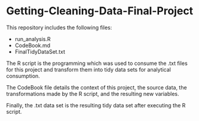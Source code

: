 # Getting-Cleaning-Data-Final-Project

This repository includes the following files:

* run_analysis.R
* CodeBook.md
* FinalTidyDataSet.txt

The R script is the programming which was used to consume the .txt files for this project and transform them into tidy data sets for analytical consumption.

The CodeBook file details the context of this project, the source data, the transformations made by the R script, and the resulting new variables.

Finally, the .txt data set is the resulting tidy data set after executing the R script.
